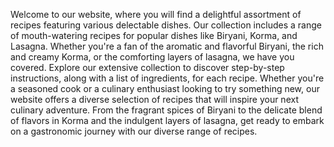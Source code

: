 
Welcome to our website, where you will find a delightful assortment of recipes featuring various delectable dishes. Our collection includes a range of mouth-watering recipes for popular dishes like Biryani, Korma, and Lasagna. Whether you're a fan of the aromatic and flavorful Biryani, the rich and creamy Korma, or the comforting layers of lasagna, we have you covered. Explore our extensive collection to discover step-by-step instructions, along with a list of ingredients, for each recipe. Whether you're a seasoned cook or a culinary enthusiast looking to try something new, our website offers a diverse selection of recipes that will inspire your next culinary adventure. From the fragrant spices of Biryani to the delicate blend of flavors in Korma and the indulgent layers of lasagna, get ready to embark on a gastronomic journey with our diverse range of recipes.
